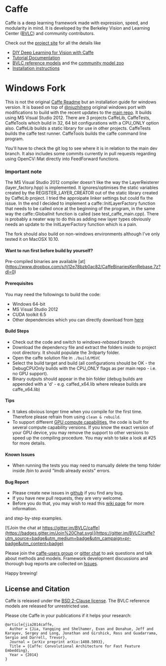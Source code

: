 # Caffe

Caffe is a deep learning framework made with expression, speed, and modularity in mind.
It is developed by the Berkeley Vision and Learning Center ([BVLC](http://bvlc.eecs.berkeley.edu)) and community contributors.

Check out the [project site](http://caffe.berkeleyvision.org) for all the details like

- [DIY Deep Learning for Vision with Caffe](https://docs.google.com/presentation/d/1UeKXVgRvvxg9OUdh_UiC5G71UMscNPlvArsWER41PsU/edit#slide=id.p)
- [Tutorial Documentation](http://caffe.berkeleyvision.org/tutorial/)
- [BVLC reference models](http://caffe.berkeleyvision.org/model_zoo.html) and the [community model zoo](https://github.com/BVLC/caffe/wiki/Model-Zoo)
- [Installation instructions](http://caffe.berkeleyvision.org/installation.html)

# Windows Fork
This is not the original [Caffe Readme](https://github.com/BVLC/caffe/blob/master/README.md) but an installation guide for windows version. It is based on top of [@niuzhiheng](https://github.com/niuzhiheng/caffe) original windows port with modifications to build with the recent updates to the [main repo](https://github.com/BVLC/caffe/). It builds using MS Visual Studio 2012. There are 3 projects CaffeLib, CaffeTests, CaffeTools which build in 32, 64 bit configurations with a CPU_ONLY option also. CaffeLib builds a static library for use in other projects. CaffeTests builds the caffe test runner. CaffeTools builds the caffe command line program.

You'll have to check the git log to see where it is in relation to the main dev branch. It also includes some commits currently in pull requests regarding using OpenCV::Mat directly into FeedForward functions.

### Important note
The MS Visual Studio 2012 compiler doesn't like the way the LayerReisterer (layer_factory.hpp) is implemented. It ignores/optimises the static variables created by the REGISTER_LAYER_CREATOR out of the static library created by CaffeLib project. I tried the approipate linker settings but could fix the issue. In the end I decided to implement a caffe::InitLayerFactory function that needs to be called once at the beginning of the program, in the same way the caffe::GlobalInit function is called (see test_caffe_main.cpp). There is probably a neater way to do this as adding new layer types obviously needs an update to the InitLayerFactory function which is a pain. 

The fork should also build on non-windows environments although I've only tested it on MacOSX 10.10.

#### Want to run first before build by yourself?
Pre-compiled binaries are available [at] (https://www.dropbox.com/s/tj12e78bzb0ac82/CaffeBinariesKenRebase.7z?dl=0) 

#### Prerequisites
You may need the followings to build the code:
- Windows 64-bit
- MS Visual Studio 2012
- CUDA toolkit 6.5
- Other dependencies which you can directly download from [here](https://www.dropbox.com/s/7yxjymv21qy8e7n/3rdpartyKenRebase.7z?dl=0)

#### Build Steps
- Check out the code and switch to *windows-rebased* branch
- Download the dependency file and extract the folders inside to project root directory. It should populate the 3rdparty folder.
- Open the caffe solution file in `./build/MSVC`
- Select the build target and build (all configurations should be OK - the DebugCPUOnly builds with the CPU_ONLY flags as per main repo - i.e. no GPU support).
- Binary outputs should appear in the bin folder (debug builds are appended with a 'd' - e.g. caffed_x64.lib where release builds are caffe_x64.lib)

#### Tips
- It takes obvious longer time when you compile for the first time. Therefore please refrain from using `clean & rebuild`.
- To support different [GPU compute capabilities](http://en.wikipedia.org/wiki/CUDA#Supported_GPUs), the code is built for several compute capability versions. If you know the exact version of your GPU device, you may remove the support to other versions to speed up the compiling procedure. You may wish to take a look at #25 for more details.

#### Known Issues
- When running the tests you may need to manually delete the temp folder inside /bin to avoid "lmdb already exists" errors.

#### Bug Report
- Please create new issues in [github](https://github.com/jaleigh/caffe/issues) if you find any bug.
- If you have new pull requests, they are very welcome.
- Before you do that, you may wish to read this [wiki page](https://github.com/jaleigh/caffe/wiki) for more information.

and step-by-step examples.

[![Join the chat at https://gitter.im/BVLC/caffe](https://badges.gitter.im/Join%20Chat.svg)](https://gitter.im/BVLC/caffe?utm_source=badge&utm_medium=badge&utm_campaign=pr-badge&utm_content=badge)

Please join the [caffe-users group](https://groups.google.com/forum/#!forum/caffe-users) or [gitter chat](https://gitter.im/BVLC/caffe) to ask questions and talk about methods and models.
Framework development discussions and thorough bug reports are collected on [Issues](https://github.com/BVLC/caffe/issues).

Happy brewing!

## License and Citation

Caffe is released under the [BSD 2-Clause license](https://github.com/BVLC/caffe/blob/master/LICENSE).
The BVLC reference models are released for unrestricted use.

Please cite Caffe in your publications if it helps your research:

    @article{jia2014caffe,
      Author = {Jia, Yangqing and Shelhamer, Evan and Donahue, Jeff and Karayev, Sergey and Long, Jonathan and Girshick, Ross and Guadarrama, Sergio and Darrell, Trevor},
      Journal = {arXiv preprint arXiv:1408.5093},
      Title = {Caffe: Convolutional Architecture for Fast Feature Embedding},
      Year = {2014}
    }
